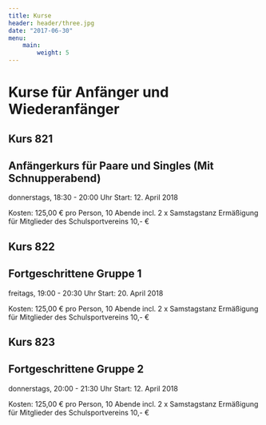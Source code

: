 ```yaml
---
title: Kurse
header: header/three.jpg
date: "2017-06-30"
menu:
    main:
        weight: 5
---
```


# Kurse für Anfänger und Wiederanfänger

## Kurs 821
## Anfängerkurs für Paare und Singles (Mit Schnupperabend)
donnerstags, 18:30 - 20:00 Uhr
Start: 12\. April 2018

Kosten: 125,00 € pro Person, 10 Abende
incl. 2 x Samstagstanz
Ermäßigung für Mitglieder des Schulsportvereins 10,- €

## Kurs 822
## Fortgeschrittene Gruppe 1
freitags, 19:00 - 20:30 Uhr
Start: 20\. April 2018

Kosten: 125,00 € pro Person, 10 Abende
incl. 2 x Samstagstanz
Ermäßigung für Mitglieder des Schulsportvereins 10,- €

## Kurs 823
## Fortgeschrittene Gruppe 2
donnerstags, 20:00 - 21:30 Uhr
Start: 12\. April 2018

Kosten: 125,00 € pro Person, 10 Abende
incl. 2 x Samstagstanz
Ermäßigung für Mitglieder des Schulsportvereins 10,- €
